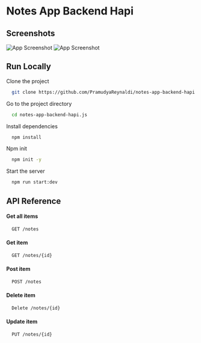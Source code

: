 
# Notes App Backend Hapi


## Screenshots

![App Screenshot](https://i.ibb.co/1szmhhW/Cuplikan-layar-dari-2023-06-25-22-32-37.png)
![App Screenshot](https://i.ibb.co/K55KJMS/Cuplikan-layar-dari-2023-06-25-22-37-34.png)



## Run Locally

Clone the project

```bash
  git clone https://github.com/PramudyaReynaldi/notes-app-backend-hapi.js.git
```

Go to the project directory

```bash
  cd notes-app-backend-hapi.js
```

Install dependencies

```bash
  npm install
```

Npm init

```bash
  npm init -y
```

Start the server

```bash
  npm run start:dev
```




## API Reference

#### Get all items

```bash
  GET /notes
```


#### Get item

```bash
  GET /notes/{id}
```


#### Post item

```bash
  POST /notes
```

#### Delete item

```bash
  Delete /notes/{id}
```

#### Update item

```bash
  PUT /notes/{id}
```


    
